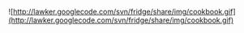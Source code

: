 ![http://lawker.googlecode.com/svn/fridge/share/img/cookbook.gif](http://lawker.googlecode.com/svn/fridge/share/img/cookbook.gif)